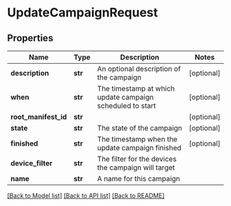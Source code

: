 # UpdateCampaignRequest

## Properties
Name | Type | Description | Notes
------------ | ------------- | ------------- | -------------
**description** | **str** | An optional description of the campaign | [optional] 
**when** | **str** | The timestamp at which update campaign scheduled to start | [optional] 
**root_manifest_id** | **str** |  | [optional] 
**state** | **str** | The state of the campaign | [optional] 
**finished** | **str** | The timestamp when the update campaign finished | [optional] 
**device_filter** | **str** | The filter for the devices the campaign will target | 
**name** | **str** | A name for this campaign | 

[[Back to Model list]](../README.md#documentation-for-models) [[Back to API list]](../README.md#documentation-for-api-endpoints) [[Back to README]](../README.md)



